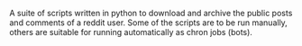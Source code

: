 
A suite of scripts written in python to download and archive the public posts and comments of a reddit user. 
Some of the scripts are to be run manually, others are suitable for running automatically as chron jobs (bots).




